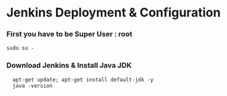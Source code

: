 
# Jenkins Deployment & Configuration


### First you have to be Super User : root
```
sudo su - 
```

### Download Jenkins & Install Java JDK
```
  apt-get update; apt-get install default-jdk -y
  java -version
```
